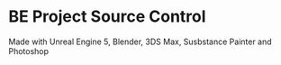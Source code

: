 # BE Project Source Control

Made with Unreal Engine 5, Blender, 3DS Max, Susbstance Painter and Photoshop
